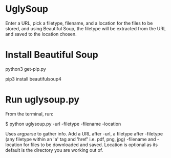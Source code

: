 # UglySoup

Enter a URL, pick a filetype, filename, and a location for the files to be stored, and using Beautiful Soup, the filetype will be extracted from the URL and saved to the location chosen. 

# Install Beautiful Soup

python3 get-pip.py

pip3 install beautifulsoup4

# Run uglysoup.py

From the terminal, run:

$ python uglysoup.py -url -filetype -filename -location 

Uses argparse to gather info. Add a URL after -url, a filetype after -filetype (any filetype within an 'a' tag and 'href' i.e. pdf, png, jpg) -filename and -location for files to be downloaded and saved. Location is optional as its default is the directory you are working out of. 


